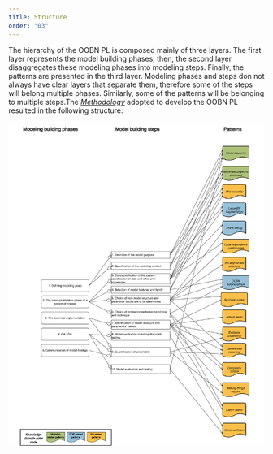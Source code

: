 ```yaml
---
title: Structure
order: "03"
---
```


The hierarchy of the OOBN PL is composed mainly of three layers. The first layer represents the model building phases, then, the second layer disaggregates these modeling phases into modeling steps. Finally, the patterns are presented in the third layer. Modeling phases and steps don not always have clear layers that separate them, therefore some of the steps will belong multiple phases. Similarly, some of the patterns will be belonging to multiple steps.The <span><a href="{{- site.baseurl -}}{%- link _pages/method.md-%}"><i>Methodology</i></a><span> adopted to develop the OOBN PL resulted in the following structure:

<a href="images/PL_structure.png" onclick="window.open(this.href); return false;">
  <img src="images/PL_structure.png" alt="image" class="struct_img">
</a>
